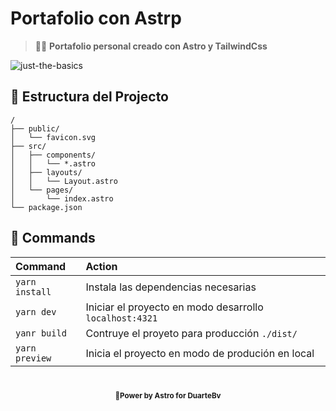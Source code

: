# Portafolio con Astrp

> 🧑‍🚀 **Portafolio personal creado con Astro y TailwindCss**

![just-the-basics](https://res.cloudinary.com/drwfhrssd/image/upload/v1711516069/pdqoms2pk4wofqwjmd8v.png)

## 🚀 Estructura del Projecto

```text
/
├── public/
│   └── favicon.svg
├── src/
│   ├── components/
│   │   └── *.astro
│   ├── layouts/
│   │   └── Layout.astro
│   └── pages/
│       └── index.astro
└── package.json
```

## 🧞 Commands

| Command                   | Action                                                       |
| :------------------------ | :----------------------------------------------------------- |
| `yarn install`            | Instala las dependencias necesarias                          |
| `yarn dev`                | Iniciar el proyecto en modo desarrollo `localhost:4321`      |
| `yanr build`              | Contruye el proyeto para producción `./dist/`                |
| `yarn preview`            | Inicia el proyecto en modo de produción en local             |

<sub style="display:flex; justify-content:center; margin-top:40px"><b>🚀Power by Astro for DuarteBv</b></sub>
